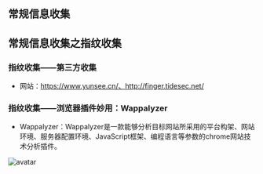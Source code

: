 ## 常规信息收集


## 常规信息收集之指纹收集


### 指纹收集——第三方收集
* 网站：https://www.yunsee.cn/、http://finger.tidesec.net/


### 指纹收集——浏览器插件妙用：Wappalyzer
* Wappalyzer：Wappalyzer是一款能够分析目标网站所采用的平台构架、网站环境、服务器配置环境、JavaScript框架、编程语言等参数的chrome网站技术分析插件。


![avatar](/src/static/img/zw1.png)